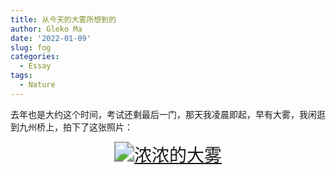 ```yaml
---
title: 从今天的大雾所想到的
author: Gleko Ma
date: '2022-01-09'
slug: fog
categories:
  - Essay
tags:
  - Nature
---
```


去年也是大约这个时间，考试还剩最后一门，那天我凌晨即起，早有大雾，我闲逛到九州桥上，拍下了这张照片：

<center>
<a href="image/fog.png">
  <img src="image/fog.png" style="zoom: 200%;" align="middle" alt="浓浓的大雾" />
</a>
</center>